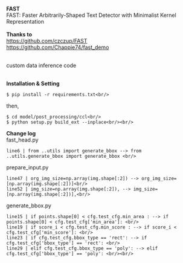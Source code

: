 
**FAST** <br/> 
FAST: Faster Arbitrarily-Shaped Text Detector with Minimalist Kernel Representation <br/><br/>
**Thanks to** <br/>
  https://github.com/czczup/FAST<br/>
  https://github.com/Chappie74/fast_demo<br/><br/>

custom data inference code<br/> <br/>


**Installation & Setting** <br/>

    $ pip install -r requirements.txt<br/> 

then,<br/>

    $ cd model/post_processing/ccl<br/>
    $ python setup.py build_ext --inplace<br/><br/>
    

**Change log**<br/>
fast_head.py <br/>

    line6 | from ..utils import generate_bbox --> from ..utils.generate_bbox import generate_bbox <br/>

prepare_input.py <br/>

    line47 | org_img_size=np.array(img.shape[:2]) --> org_img_size=[np.array(img.shape[:2])]<br/>
    line52 | img_size=np.array(img.shape[:2]), --> img_size=[np.array(img.shape[:2])],<br/>

generate_bbox.py <br/>

    line15 | if points.shape[0] < cfg.test_cfg.min_area : --> if points.shape[0] < cfg.test_cfg['min_area']: <br/>
    line19 | if score_i < cfg.test_cfg.min_score : --> if score_i < cfg.test_cfg['min_score']: <br/>
    line23 | if cfg.test_cfg.bbox_type == 'rect': --> if cfg.test_cfg['bbox_type'] == 'rect': <br/>
    line29 | elif cfg.test_cfg.bbox_type == 'poly': --> elif cfg.test_cfg['bbox_type'] == 'poly': <br/><br/>

